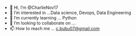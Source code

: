 - 👋 Hi, I’m @CharlieNov17
- 👀 I’m interested in ...Data science, Devops, Data Engineering
- 🌱 I’m currently learning ... Python
- 💞️ I’m looking to collaborate on ...
- 📫 How to reach me ... c.bubu07@gmail.com

<!---
CharlieNov17/CharlieNov17 is a ✨ special ✨ repository because its `README.md` (this file) appears on your GitHub profile.
You can click the Preview link to take a look at your changes.
--->
